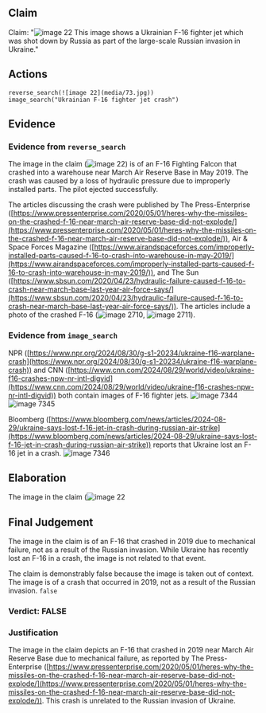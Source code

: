 ## Claim
Claim: "![image 22](media/73.jpg) This image shows a Ukrainian F-16 fighter jet which was shot down by Russia as part of the large-scale Russian invasion in Ukraine."

## Actions
```
reverse_search(![image 22](media/73.jpg))
image_search("Ukrainian F-16 fighter jet crash")
```

## Evidence
### Evidence from `reverse_search`
The image in the claim (![image 22](media/73.jpg)) is of an F-16 Fighting Falcon that crashed into a warehouse near March Air Reserve Base in May 2019. The crash was caused by a loss of hydraulic pressure due to improperly installed parts. The pilot ejected successfully.

The articles discussing the crash were published by The Press-Enterprise ([https://www.pressenterprise.com/2020/05/01/heres-why-the-missiles-on-the-crashed-f-16-near-march-air-reserve-base-did-not-explode/](https://www.pressenterprise.com/2020/05/01/heres-why-the-missiles-on-the-crashed-f-16-near-march-air-reserve-base-did-not-explode/)), Air & Space Forces Magazine ([https://www.airandspaceforces.com/improperly-installed-parts-caused-f-16-to-crash-into-warehouse-in-may-2019/](https://www.airandspaceforces.com/improperly-installed-parts-caused-f-16-to-crash-into-warehouse-in-may-2019/)), and The Sun ([https://www.sbsun.com/2020/04/23/hydraulic-failure-caused-f-16-to-crash-near-march-base-last-year-air-force-says/](https://www.sbsun.com/2020/04/23/hydraulic-failure-caused-f-16-to-crash-near-march-base-last-year-air-force-says/)). The articles include a photo of the crashed F-16 (![image 2710](media/2025-08-07_21-02-1754600543-161834.jpg), ![image 2711](media/2025-08-07_21-02-1754600552-420945.jpg)).


### Evidence from `image_search`
NPR ([https://www.npr.org/2024/08/30/g-s1-20234/ukraine-f16-warplane-crash](https://www.npr.org/2024/08/30/g-s1-20234/ukraine-f16-warplane-crash)) and CNN ([https://www.cnn.com/2024/08/29/world/video/ukraine-f16-crashes-npw-nr-intl-digvid](https://www.cnn.com/2024/08/29/world/video/ukraine-f16-crashes-npw-nr-intl-digvid)) both contain images of F-16 fighter jets. ![image 7344](media/2025-08-29_23-31-1756510302-982762.jpg) ![image 7345](media/2025-08-29_23-31-1756510303-130926.jpg)

Bloomberg ([https://www.bloomberg.com/news/articles/2024-08-29/ukraine-says-lost-f-16-jet-in-crash-during-russian-air-strike](https://www.bloomberg.com/news/articles/2024-08-29/ukraine-says-lost-f-16-jet-in-crash-during-russian-air-strike)) reports that Ukraine lost an F-16 jet in a crash. ![image 7346](media/2025-08-29_23-31-1756510303-635709.jpg)


## Elaboration
The image in the claim (![image 22](media/73.jpg)

## Final Judgement
The image in the claim is of an F-16 that crashed in 2019 due to mechanical failure, not as a result of the Russian invasion. While Ukraine has recently lost an F-16 in a crash, the image is not related to that event.

The claim is demonstrably false because the image is taken out of context. The image is of a crash that occurred in 2019, not as a result of the Russian invasion. `false`

### Verdict: FALSE

### Justification
The image in the claim depicts an F-16 that crashed in 2019 near March Air Reserve Base due to mechanical failure, as reported by The Press-Enterprise ([https://www.pressenterprise.com/2020/05/01/heres-why-the-missiles-on-the-crashed-f-16-near-march-air-reserve-base-did-not-explode/](https://www.pressenterprise.com/2020/05/01/heres-why-the-missiles-on-the-crashed-f-16-near-march-air-reserve-base-did-not-explode/)). This crash is unrelated to the Russian invasion of Ukraine.
